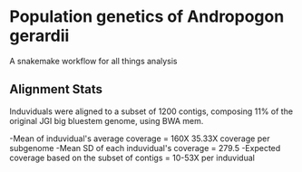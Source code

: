 # Population genetics of  Andropogon gerardii

A snakemake workflow for all things analysis

## Alignment Stats
Induviduals were aligned to a subset of 1200 contigs, composing 11% of the original JGI 
big bluestem genome, using BWA mem. 

-Mean of induvidual's average coverage = 160X
	35.33X coverage per subgenome
-Mean SD of each induvidual's coverage = 279.5
-Expected coverage based on the subset of contigs = 10-53X per induvidual
